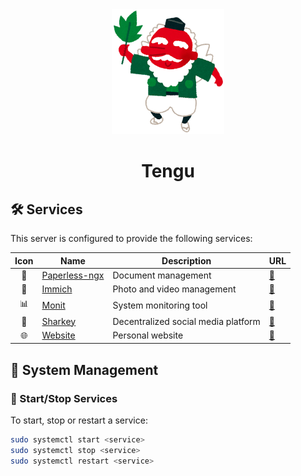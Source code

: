 <div align=center>
    <img src="tengu.png" alt="Tengu" height="200"/>
    <h1>Tengu</h1>
</div>

## 🛠️ Services

This server is configured to provide the following services:

| Icon | Name                                                | Description                         | URL                                       |
|:----:|-----------------------------------------------------|-------------------------------------|-------------------------------------------|
|  📄  | [Paperless-ngx](https://docs.paperless-ngx.com)     | Document management                 | [🔗](https://paperless.educorreia932.dev) |
|  📸  | [Immich](https://immich.app/)                       | Photo and video management          | [🔗](https://immich.educorreia932.dev)    |
|  📊  | [Monit](https://mmonit.com/monit/)                  | System monitoring tool              | [🔗](https://monit.educorreia932.dev)     |
|  🦈  | [Sharkey](https://joinsharkey.org/)                 | Decentralized social media platform | [🔗](https://tomobiki.city)               |
|  🌐  | [Website](https://github.com/Educorreia932/Website) | Personal website                    | [🔗](https://educorreia932.dev)           |

## 📜 System Management

### 🚀 Start/Stop Services

To start, stop or restart a service:

```sh
sudo systemctl start <service>
sudo systemctl stop <service>
sudo systemctl restart <service>
```